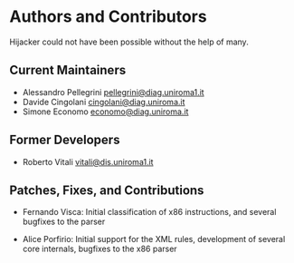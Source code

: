 
Authors and Contributors
========================

Hijacker could not have been possible without the help of many.


Current Maintainers
-------------------

 * Alessandro Pellegrini <pellegrini@diag.uniroma1.it>
 * Davide Cingolani <cingolani@diag.uniroma.it>
 * Simone Economo <economo@diag.uniroma.it>



Former Developers
-----------------

 * Roberto Vitali <vitali@dis.uniroma1.it>



Patches, Fixes, and Contributions
---------------------------------

 * Fernando Visca: Initial classification of x86 instructions, and 
	several bugfixes to the parser
	
 * Alice Porfirio: Initial support for the XML rules, development
	of several core internals, bugfixes to the x86 parser

